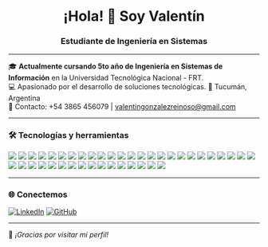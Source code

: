 <h1 align="center">¡Hola! 👋 Soy Valentín</h1>
<h3 align="center">Estudiante de Ingeniería en Sistemas</h3>

---

🎓 **Actualmente cursando 5to año de Ingeniería en Sistemas de Información** en la Universidad Tecnológica Nacional - FRT.  
💻 Apasionado por el desarrollo de soluciones tecnológicas.
📍 Tucumán, Argentina  
📧 Contacto: +54 3865 456079 | valentingonzalezreinoso@gmail.com

---

### 🛠️ Tecnologías y herramientas

<p align="left">
  <img src="https://img.shields.io/badge/C%23-239120?logo=c-sharp&logoColor=white&style=for-the-badge"/>
  <img src="https://img.shields.io/badge/CSS3-1572B6?logo=css3&logoColor=white&style=for-the-badge"/>
  <img src="https://img.shields.io/badge/C++-00599C?logo=c%2b%2b&logoColor=white&style=for-the-badge"/>
  <img src="https://img.shields.io/badge/HTML5-E34F26?logo=html5&logoColor=white&style=for-the-badge"/>
  <img src="https://img.shields.io/badge/Java-007396?logo=java&logoColor=white&style=for-the-badge"/>
  <img src="https://img.shields.io/badge/JavaScript-F7DF1E?logo=javascript&logoColor=black&style=for-the-badge"/>
  <img src="https://img.shields.io/badge/Markdown-000000?logo=markdown&logoColor=white&style=for-the-badge"/>
  <img src="https://img.shields.io/badge/Python-3776AB?logo=python&logoColor=white&style=for-the-badge"/>
  <img src="https://img.shields.io/badge/TypeScript-3178C6?logo=typescript&logoColor=white&style=for-the-badge"/>
  <img src="https://img.shields.io/badge/Firebase-FFCA28?logo=firebase&logoColor=black&style=for-the-badge"/>
  <img src="https://img.shields.io/badge/Google_Cloud-4285F4?logo=google-cloud&logoColor=white&style=for-the-badge"/>
  <img src="https://img.shields.io/badge/Vercel-000000?logo=vercel&logoColor=white&style=for-the-badge"/>
  <img src="https://img.shields.io/badge/Netlify-00C7B7?logo=netlify&logoColor=white&style=for-the-badge"/>
  <img src="https://img.shields.io/badge/.NET-512BD4?logo=dotnet&logoColor=white&style=for-the-badge"/>
  <img src="https://img.shields.io/badge/Blazor-512BD4?logo=blazor&logoColor=white&style=for-the-badge"/>
  <img src="https://img.shields.io/badge/Bootstrap-7952B3?logo=bootstrap&logoColor=white&style=for-the-badge"/>
  <img src="https://img.shields.io/badge/JWT-000000?logo=jsonwebtokens&logoColor=white&style=for-the-badge"/>
  <img src="https://img.shields.io/badge/NPM-CB3837?logo=npm&logoColor=white&style=for-the-badge"/>
  <img src="https://img.shields.io/badge/Next.js-000000?logo=next.js&logoColor=white&style=for-the-badge"/>
  <img src="https://img.shields.io/badge/Node.js-339933?logo=node.js&logoColor=white&style=for-the-badge"/>
  <img src="https://img.shields.io/badge/React-61DAFB?logo=react&logoColor=black&style=for-the-badge"/>
  <img src="https://img.shields.io/badge/SASS-CC6699?logo=sass&logoColor=white&style=for-the-badge"/>
  <img src="https://img.shields.io/badge/Tailwind_CSS-06B6D4?logo=tailwind-css&logoColor=white&style=for-the-badge"/>
  <img src="https://img.shields.io/badge/Vite-646CFF?logo=vite&logoColor=white&style=for-the-badge"/>
  <img src="https://img.shields.io/badge/Microsoft_SQL_Server-CC2927?logo=microsoft-sql-server&logoColor=white&style=for-the-badge"/>
  <img src="https://img.shields.io/badge/MongoDB-47A248?logo=mongodb&logoColor=white&style=for-the-badge"/>
  <img src="https://img.shields.io/badge/MySQL-4479A1?logo=mysql&logoColor=white&style=for-the-badge"/>
  <img src="https://img.shields.io/badge/PostgreSQL-4169E1?logo=postgresql&logoColor=white&style=for-the-badge"/>
  <img src="https://img.shields.io/badge/SQLite-003B57?logo=sqlite&logoColor=white&style=for-the-badge"/>
  <img src="https://img.shields.io/badge/Supabase-3ECF8E?logo=supabase&logoColor=white&style=for-the-badge"/>
  <img src="https://img.shields.io/badge/Canva-00C4CC?logo=canva&logoColor=white&style=for-the-badge"/>
  <img src="https://img.shields.io/badge/Figma-F24E1E?logo=figma&logoColor=white&style=for-the-badge"/>
  <img src="https://img.shields.io/badge/Inkscape-000000?logo=inkscape&logoColor=white&style=for-the-badge"/>
  <img src="https://img.shields.io/badge/GitHub-181717?logo=github&logoColor=white&style=for-the-badge"/>
  <img src="https://img.shields.io/badge/Git-F05032?logo=git&logoColor=white&style=for-the-badge"/>
  <img src="https://img.shields.io/badge/Docker-2496ED?logo=docker&logoColor=white&style=for-the-badge"/>
  <img src="https://img.shields.io/badge/Jira-0052CC?logo=jira&logoColor=white&style=for-the-badge"/>
  <img src="https://img.shields.io/badge/Notion-000000?logo=notion&logoColor=white&style=for-the-badge"/>
  <img src="https://img.shields.io/badge/Postman-FF6C37?logo=postman&logoColor=white&style=for-the-badge"/>
  <img src="https://img.shields.io/badge/Prettier-F7B93E?logo=prettier&logoColor=black&style=for-the-badge"/>
  <img src="https://img.shields.io/badge/Power_BI-F2C811?logo=powerbi&logoColor=black&style=for-the-badge"/>
</p>


---

### 🌐 Conectemos

[![LinkedIn](https://img.shields.io/badge/LinkedIn-blue?logo=linkedin&style=for-the-badge)](https://www.linkedin.com/in/valentin-gonzález-reinoso-8154602a0/)
[![GitHub](https://img.shields.io/badge/GitHub-black?logo=github&style=for-the-badge)](https://github.com/valengr1)

---

📌 *¡Gracias por visitar mi perfil!*
